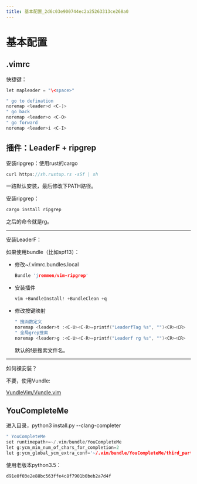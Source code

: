 ```yaml
---
title: 基本配置_2d6c03e900744ec2a25263313ce268a0
---
```


# 基本配置

## .vimrc

快捷键：

```cpp
let mapleader = "\<space>"

" go to defination
noremap <leader>d <C-]>
" go back
noremap <leader>o <C-O>
" go forward
noremap <leader>i <C-I>
```

## 插件：LeaderF + ripgrep

安装ripgrep：使用rust的cargo

```cpp
curl https://sh.rustup.rs -sSf | sh
```

一路默认安装，最后修改下PATH路径。

安装ripgrep：

```cpp
cargo install ripgrep
```

之后的命令就是rg。

---

安装LeaderF：

如果使用bundle（比如spf13）：

- 修改~/.vimrc.bundles.local
    
    ```cpp
    Bundle 'jremmen/vim-ripgrep'
    ```
    
- 安装插件
    
    ```cpp
    vim +BundleInstall! +BundleClean +q
    ```
    
- 修改按键映射
    
    ```cpp
    " 搜函数定义
    noremap <leader>t :<C-U><C-R>=printf("LeaderfTag %s", "")<CR><CR>
    " 全局grep搜索
    noremap <leader>g :<C-U><C-R>=printf("Leaderf rg %s", "")<CR><CR>
    ```
    
    默认的<leader>f是搜索文件名。
    

---

如何裸安装？

不要，使用Vundle:

[VundleVim/Vundle.vim](https://github.com/VundleVim/Vundle.vim)

## YouCompleteMe

进入目录，python3 install.py --clang-completer

```cpp
" YouCompleteMe                                                                                                                                                                          
set runtimepath+=~/.vim/bundle/YouCompleteMe
let g:ycm_min_num_of_chars_for_completion=2
let g:ycm_global_ycm_extra_conf='~/.vim/bundle/YouCompleteMe/third_party/ycmd/.ycm_extra_conf.py'
```

使用老版本python3.5：

```jsx
d91e0f03e2e88bc563ffe4c8f7901b0beb2a7d4f
```